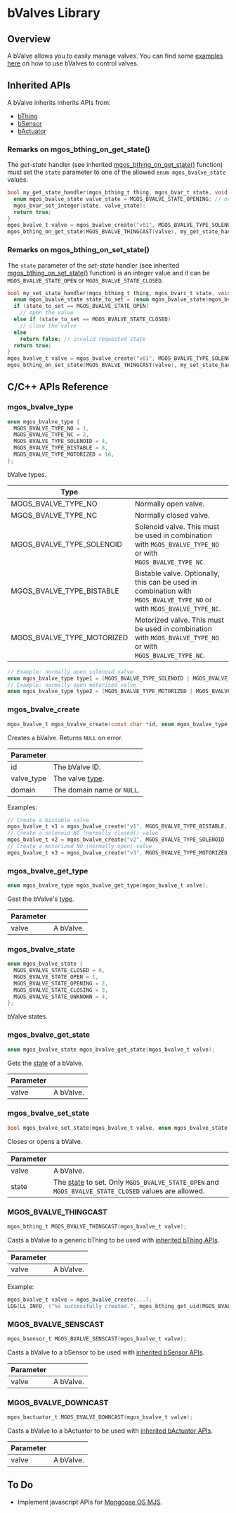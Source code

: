 # bValves Library
## Overview
A bValve allows you to easily manage valves. You can find some [examples here](https://github.com/diy365-mgos/bvalve-gpio#get-started) on how to use bValves to control valves.
## Inherited APIs
A bValve inherits inherits APIs from:
- [bThing](https://github.com/diy365-mgos/bthing)
- [bSensor](https://github.com/diy365-mgos/bsensor)
- [bActuator](https://github.com/diy365-mgos/bactuator)
### Remarks on mgos_bthing_on_get_state()
The *get-state* handler (see inherited [mgos_bthing_on_get_state()](https://github.com/diy365-mgos/bthing#mgos_bthing_on_get_state) function) must set the `state` parameter to one of the allowed `enum mgos_bvalve_state` values.
```c
bool my_get_state_handler(mgos_bthing_t thing, mgos_bvar_t state, void *userdata) {
  enum mgos_bvalve_state valve_state = MGOS_BVALVE_STATE_OPENING; // or any other allowed enum value
  mgos_bvar_set_integer(state, valve_state):
  return true;
}
mgos_bvalve_t valve = mgos_bvalve_create("v01", MGOS_BVALVE_TYPE_SOLENOID|MGOS_BVALVE_TYPE_NC, NULL);
mgos_bthing_on_get_state(MGOS_BVALVE_THINGCAST(valve), my_get_state_handler, NULL);
```
### Remarks on mgos_bthing_on_set_state()
The `state` parameter of the *set-state* handler (see inherited [mgos_bthing_on_set_state()](https://github.com/diy365-mgos/bthing#mgos_bthing_on_set_state) function) is an integer value and it can be `MGOS_BVALVE_STATE_OPEN` or `MGOS_BVALVE_STATE_CLOSED`.
```c
bool my_set_state_handler(mgos_bthing_t thing, mgos_bvarc_t state, void *userdata) {
  enum mgos_bvalve_state state_to_set = (enum mgos_bvalve_state)mgos_bvar_get_integer(state)
  if (state_to_set == MGOS_BVALVE_STATE_OPEN)
    // open the valve
  else if (state_to_set == MGOS_BVALVE_STATE_CLOSED)
    // close the valve
  else
    return false; // invalid requested state
  return true;
}
mgos_bvalve_t valve = mgos_bvalve_create("v01", MGOS_BVALVE_TYPE_SOLENOID|MGOS_BVALVE_TYPE_NC, NULL);
mgos_bthing_on_set_state(MGOS_BVALVE_THINGCAST(valve), my_set_state_handler, NULL);
```
## C/C++ APIs Reference
### mgos_bvalve_type
```c
enum mgos_bvalve_type {
  MGOS_BVALVE_TYPE_NO = 1,
  MGOS_BVALVE_TYPE_NC = 2,
  MGOS_BVALVE_TYPE_SOLENOID = 4,
  MGOS_BVALVE_TYPE_BISTABLE = 8,
  MGOS_BVALVE_TYPE_MOTORIZED = 16,
};
```
bValve types.

|Type||
|--|--|
|MGOS_BVALVE_TYPE_NO|Normally open valve.|
|MGOS_BVALVE_TYPE_NC|Normally closed valve.|
|MGOS_BVALVE_TYPE_SOLENOID|Solenoid valve. This must be used in combination with `MGOS_BVALVE_TYPE_NO` or with `MGOS_BVALVE_TYPE_NC`.|
|MGOS_BVALVE_TYPE_BISTABLE|Bistable valve. Optionally, this can be used in combination with `MGOS_BVALVE_TYPE_NO` or with `MGOS_BVALVE_TYPE_NC`.|
|MGOS_BVALVE_TYPE_MOTORIZED|Motorized valve. This must be used in combination with `MGOS_BVALVE_TYPE_NO` or with `MGOS_BVALVE_TYPE_NC`.|
```c
// Example: normally open solenoid valve
enum mgos_bvalve_type type1 = (MGOS_BVALVE_TYPE_SOLENOID | MGOS_BVALVE_TYPE_NO);
// Example: normally open motorized valve
enum mgos_bvalve_type type2 = (MGOS_BVALVE_TYPE_MOTORIZED | MGOS_BVALVE_TYPE_NO);
```
### mgos_bvalve_create
```c
mgos_bvalve_t mgos_bvalve_create(const char *id, enum mgos_bvalve_type valve_type, const char *domain);
```
Creates a bValve. Returns `NULL` on error.

|Parameter||
|--|--|
|id|The bValve ID.|
|valve_type|The valve [type](#mgos_bvalve_type).|
|domain|The domain name or `NULL`.|

Examples:
```c
// Create a bistable valve
mgos_bvalve_t v1 = mgos_bvalve_create("v1", MGOS_BVALVE_TYPE_BISTABLE, NULL);
// Create a solenoid NC (normally closed() valve
mgos_bvalve_t v2 = mgos_bvalve_create("v2", MGOS_BVALVE_TYPE_SOLENOID | MGOS_BVALVE_TYPE_NC, NULL);
// Create a motorized NO (normally open) valve
mgos_bvalve_t v3 = mgos_bvalve_create("v3", MGOS_BVALVE_TYPE_MOTORIZED | MGOS_BVALVE_TYPE_NO, NULL);
```
### mgos_bvalve_get_type
```c
enum mgos_bvalve_type mgos_bvalve_get_type(mgos_bvalve_t valve);
```
Gest the bValve's [type](#mgos_bvalve_type).

|Parameter||
|--|--|
|valve|A bValve.|
### mgos_bvalve_state
```c
enum mgos_bvalve_state {
  MGOS_BVALVE_STATE_CLOSED = 0,
  MGOS_BVALVE_STATE_OPEN = 1,
  MGOS_BVALVE_STATE_OPENING = 2,
  MGOS_BVALVE_STATE_CLOSING = 3,
  MGOS_BVALVE_STATE_UNKNOWN = 4,
};
```
bValve states.
### mgos_bvalve_get_state
```c
enum mgos_bvalve_state mgos_bvalve_get_state(mgos_bvalve_t valve);
```
Gets the [state](#mgos_bvalve_state) of a bValve.

|Parameter||
|--|--|
|valve|A bValve.|
### mgos_bvalve_set_state
```c
bool mgos_bvalve_set_state(mgos_bvalve_t valve, enum mgos_bvalve_state state);
```
Closes or opens a bValve.

|Parameter||
|--|--|
|valve|A bValve.|
|state|The [state](#mgos_bvalve_state) to set. Only `MGOS_BVALVE_STATE_OPEN` and `MGOS_BVALVE_STATE_CLOSED` values are allowed.|
### MGOS_BVALVE_THINGCAST
```c
mgos_bthing_t MGOS_BVALVE_THINGCAST(mgos_bvalve_t valve);
```
Casts a bValve to a generic bThing to be used with [inherited bThing APIs](https://github.com/diy365-mgos/bthing).

|Parameter||
|--|--|
|valve|A bValve.|

Example:
```c
mgos_bvalve_t valve = mgos_bvalve_create(...);
LOG(LL_INFO, ("%s successfully created.", mgos_bthing_get_uid(MGOS_BVALVE_THINGCAST(valve))));
```
### MGOS_BVALVE_SENSCAST
```c
mgos_bsensor_t MGOS_BVALVE_SENSCAST(mgos_bvalve_t valve);
```
Casts a bValve to a bSensor to be used with [inherited bSensor APIs](https://github.com/diy365-mgos/bsensor).

|Parameter||
|--|--|
|valve|A bValve.|
### MGOS_BVALVE_DOWNCAST
```c
mgos_bactuator_t MGOS_BVALVE_DOWNCAST(mgos_bvalve_t valve);
```
Casts a bValve to a bActuator to be used with [inherited bActuator APIs](https://github.com/diy365-mgos/bactuator).

|Parameter||
|--|--|
|valve|A bValve.|
## To Do
- Implement javascript APIs for [Mongoose OS MJS](https://github.com/mongoose-os-libs/mjs).
